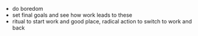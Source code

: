 

- do boredom
- set final goals and see how work leads to these
- ritual to start work and good place, radical action to switch to work and back